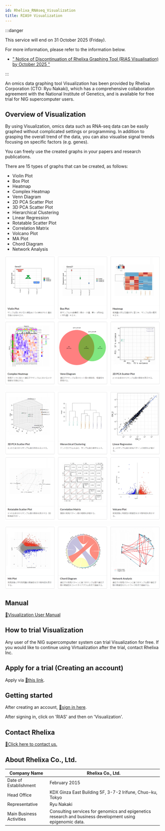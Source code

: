 ```yaml
---
id: Rhelixa_RNAseq_Visualization
title: RIAS®️ Visualization
---
```


:::danger

This service will end on 31 October 2025 (Friday).

For more information, please refer to the information below.
- [" Notice of Discontinuation of Rhelixa Graphing Tool (RIAS Visualisation) by October 2025 "](/blog/2025-09-29-news_Rhelixa-rias-visualisation-end-october-2025)

:::


An omics data graphing tool Visualization has been provided by Rhelixa Corporation (CTO: Ryu Nakaki), which has a comprehensive collaboration agreement with the National Institute of Genetics, and is available for free trial for NIG supercomputer users.


## Overview of Visualization

By using Visualization, omics data such as RNA-seq data can be easily graphed without complicated settings or programming. In addition to grasping the overall trend of the data, you can also visualise signal trends focusing on specific factors (e.g. genes).

You can freely use the created graphs in your papers and research publications.

There are 15 types of graphs that can be created, as follows:
- Violin Plot 
- Box Plot
- Heatmap
- Complex Heatmap
- Venn Diagram 
- 2D PCA Scatter Plot
- 3D PCA Scatter Plot
- Hierarchical Clustering
- Linear Regression
- Rotatable Scatter Plot
- Correlation Matrix
- Volcano Plot
- MA Plot
- Chord Diagram
- Network Analysis

![](Rhelixa_RNAseq_visu_1.png)

![](Rhelixa_RNAseq_visu_2.png)

![](Rhelixa_RNAseq_visu_3.png)


## Manual

[&#x1f517;Visualization User Manual](https://notepm.jp/sharing/e653b342-8932-42c3-b504-25d12361eb9c)


## How to trial Visualization

Any user of the NIG supercomputer system can trial Visualization for free. If you would like to continue using Virtualization after the trial, contact Rhelixa Inc.


## Apply for a trial (Creating an account)

Apply via [&#x1f517;this link](https://form.jotform.com/232914192808460).


## Getting started

After creating an account, [&#x1f517;sign in here](https://rias.rhelixa.com/users/sign_in).

After signing in, click on 'RIAS' and then on 'Visualization'.


## Contact Rhelixa

[&#x1f517;Click here to contact us.](https://form.jotform.com/231092619050449)


## About Rhelixa Co., Ltd.

|Company Name            |Rhelixa Co., Ltd.                                        |
|------------------------|---------------------------------------------------------|
|Date of Establishment   |February 2015                                            |
|Head Office             |KDX Ginza East Building 5F, 3-7-2 Irifune, Chuo-ku, Tokyo|
|Representative          |Ryu Nakaki                                               |
|Main Business Activities|Consulting services for genomics and epigenetics research and business development using epigenomic data. |
